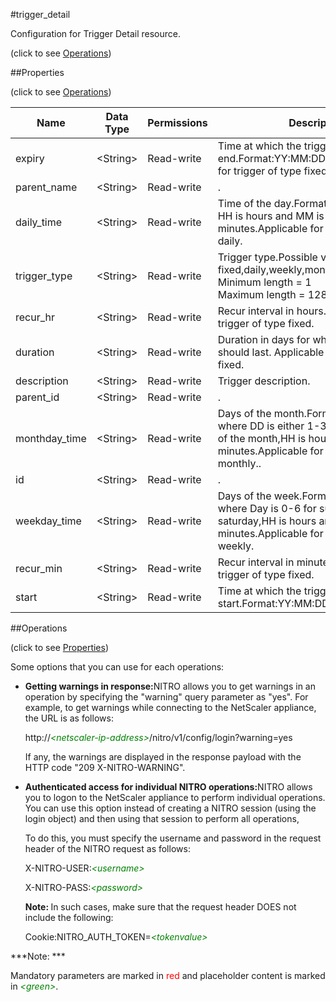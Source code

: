 #trigger_detail



Configuration for Trigger Detail resource.

<span>(click to see [Operations](#operations))</span>



##Properties 

<span>(click to see [Operations](#operations))</span>





<table><thead><tr><th>Name</th><th>Data Type</th><th>Permissions</th><th>Description</th></tr></thead><tbody><tr><td>expiry</td><td>&lt;String></td><td>Read-write</td><td>Time at which the trigger should end.Format:YY:MM:DD:HH:MM.Applicable for trigger of type fixed.</td></tr><tr><td>parent_name</td><td>&lt;String></td><td>Read-write</td><td>.</td></tr><tr><td>daily_time</td><td>&lt;String></td><td>Read-write</td><td>Time of the day.Format is HH:MM where HH is hours and MM is minutes.Applicable for trigger of type daily.</td></tr><tr><td>trigger_type</td><td>&lt;String></td><td>Read-write</td><td>Trigger type.Possible values: fixed,daily,weekly,monthly.<br>Minimum length = 1<br>Maximum length = 128</td></tr><tr><td>recur_hr</td><td>&lt;String></td><td>Read-write</td><td>Recur interval in hours. Applicable for trigger of type fixed.</td></tr><tr><td>duration</td><td>&lt;String></td><td>Read-write</td><td>Duration in days for which the trigger should last. Applicable for trigger of type fixed.</td></tr><tr><td>description</td><td>&lt;String></td><td>Read-write</td><td>Trigger description.</td></tr><tr><td>parent_id</td><td>&lt;String></td><td>Read-write</td><td>.</td></tr><tr><td>monthday_time</td><td>&lt;String></td><td>Read-write</td><td>Days of the month.Format is DD:HH:MM where DD is either 1-31 or "last" for days of the month,HH is hours and MM is minutes.Applicable for trigger of type monthly..</td></tr><tr><td>id</td><td>&lt;String></td><td>Read-write</td><td>.</td></tr><tr><td>weekday_time</td><td>&lt;String></td><td>Read-write</td><td>Days of the week.Format is Day:HH:MM where Day is 0-6 for sunday-saturday,HH is hours and MM is minutes.Applicable for trigger of type weekly.</td></tr><tr><td>recur_min</td><td>&lt;String></td><td>Read-write</td><td>Recur interval in minutes. Applicable for trigger of type fixed.</td></tr><tr><td>start</td><td>&lt;String></td><td>Read-write</td><td>Time at which the trigger should start.Format:YY:MM:DD:HH:MM.</td></tr></tbody></table>

##Operations 

<span>(click to see [Properties](#properties))</span>





Some options that you can use for each operations:

<ul><li><p><b>Getting warnings in response:</b>NITRO allows you to get warnings in an operation by specifying the "warning" query parameter as "yes". For example, to get warnings while connecting to the NetScaler appliance, the URL is as follows:</p><p>http://<span style="color:green;font-style:italic;">&lt;netscaler-ip-address&gt;</span>/nitro/v1/config/login?warning=yes</p><p>If any, the warnings are displayed in the response payload with the HTTP code "209 X-NITRO-WARNING".</p></li><li><p><b>Authenticated access for individual NITRO operations:</b>NITRO allows you to logon to the NetScaler appliance to perform individual operations. You can use this option instead of creating a NITRO session (using the login object) and then using that session to perform all operations,</p><p>To do this, you must specify the username and password in the request header of the NITRO request as follows:</p><p>X-NITRO-USER:<span style="color:green;font-style:italic;">&lt;username&gt;</span></p><p>X-NITRO-PASS:<span style="color:green;font-style:italic;">&lt;password&gt;</span></p><p><b>Note: </b>In such cases, make sure that the request header DOES not include the following:</p><p>Cookie:NITRO_AUTH_TOKEN=<span style="color:green;font-style:italic;">&lt;tokenvalue&gt;</span></p></li></ul>







***Note: *** 

Mandatory parameters are marked in <span style="color:#FF0000;">red</span> and placeholder content is marked in <span style="color:green;font-style:italic">&lt;green&gt;</span>.



